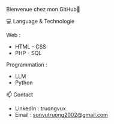 Bienvenue chez mon GitHub👋

💻 Language & Technologie

Web :

* HTML - CSS
* PHP - SQL

Programmation :

* LLM 
* Python

📫 Contact

* LinkedIn : truongvux
* Email : sonvutruong2002@gmail.com
